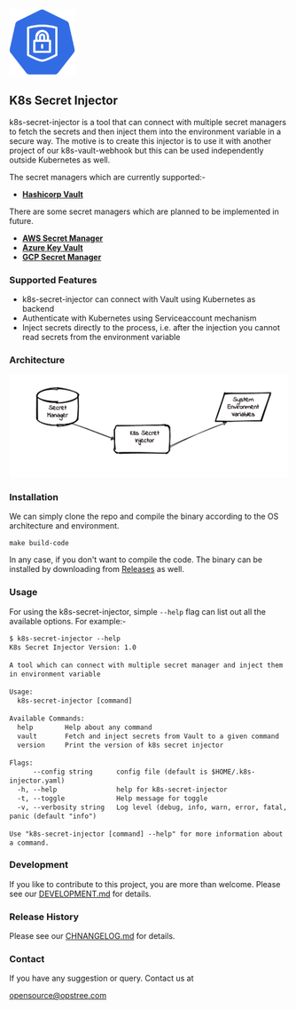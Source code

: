 <div align="left">
    <img src="./static/k8s-secret-injector-logo.svg" height="120" width="120">
</div>

## K8s Secret Injector

k8s-secret-injector is a tool that can connect with multiple secret managers to fetch the secrets and then inject them into the environment variable in a secure way. The motive is to create this injector is to use it with another project of our k8s-vault-webhook but this can be used independently outside Kubernetes as well.

The secret managers which are currently supported:-

- **[Hashicorp Vault](https://www.vaultproject.io/)**

There are some secret managers which are planned to be implemented in future.

- **[AWS Secret Manager](https://aws.amazon.com/secrets-manager/)**
- **[Azure Key Vault](https://azure.microsoft.com/en-in/services/key-vault/)**
- **[GCP Secret Manager](https://cloud.google.com/secret-manager)**

### Supported Features

- k8s-secret-injector can connect with Vault using Kubernetes as backend
- Authenticate with Kubernetes using Serviceaccount mechanism
- Inject secrets directly to the process, i.e. after the injection you cannot read secrets from the environment variable

### Architecture

<div align="center">
    <img src="./static/k8s-secret-injector-arc.png">
</div>

### Installation

We can simply clone the repo and compile the binary according to the OS architecture and environment.

```shell
make build-code
```

In any case, if you don't want to compile the code. The binary can be installed by downloading from [Releases](https://gitlab.com/ot-container-kit/kubernetes/ot-kubernetes/k8s-secret-injector/-/releases) as well.

### Usage

For using the k8s-secret-injector, simple `--help` flag can list out all the available options. For example:-

```shell
$ k8s-secret-injector --help
K8s Secret Injector Version: 1.0

A tool which can connect with multiple secret manager and inject them in environment variable

Usage:
  k8s-secret-injector [command]

Available Commands:
  help        Help about any command
  vault       Fetch and inject secrets from Vault to a given command
  version     Print the version of k8s secret injector

Flags:
      --config string      config file (default is $HOME/.k8s-injector.yaml)
  -h, --help               help for k8s-secret-injector
  -t, --toggle             Help message for toggle
  -v, --verbosity string   Log level (debug, info, warn, error, fatal, panic (default "info")

Use "k8s-secret-injector [command] --help" for more information about a command.
```


### Development

If you like to contribute to this project, you are more than welcome. Please see our [DEVELOPMENT.md](./DEVELOPMENT.md) for details.

### Release History

Please see our [CHNANGELOG.md](./CHNANGELOG.md) for details.

### Contact

If you have any suggestion or query. Contact us at

[opensource@opstree.com](mailto:opensource@opstree.com)
